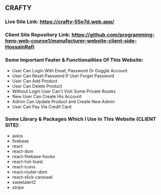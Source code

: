 ## CRAFTY

### Live Site Link: https://crafty-55e7d.web.app/

### Client Site Repository Link: https://github.com/programming-hero-web-course1/manufacturer-website-client-side-HossainRafi

### Some Important Feater & Functionalities Of This Website:

- User Can Login With Email, Password Or Goggle Account
- User Can Reset Password If User Forget Password
- User Can Add Product
- User Can Delete Product
- Without Login User Can't Visit Some Private Routes
- New User Can Create His Account
- Admin Can Update Product and Create New Admin
- User Can Pay Via Credit Card

### Some Library & Packages Which I Use In This Website (CLIENT SITE):

- axios
- firebase
- react
- react-dom
- react-firebase-hooks
- react-hot-toast
- react-icons
- react-router-dom
- react-slick-carousel
- sweetalert2
- stripe

